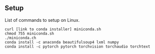 
## Setup
List of commands to setup on Linux.

```
curl [link to conda installer] miniconda.sh
chmod 755 miniconda.sh
./miniconda.ch
conda install -c anaconda beautifulsoup4 lxml numpy
conda install -c pytorch pytorch torchvision torchaudio torchtext 
```